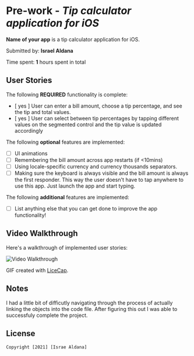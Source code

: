 # Pre-work - *Tip calculator application for iOS*

**Name of your app** is a tip calculator application for iOS.

Submitted by: **Israel Aldana**

Time spent: **1** hours spent in total

## User Stories

The following **REQUIRED** functionality is complete:

* [ yes ] User can enter a bill amount, choose a tip percentage, and see the tip and total values.
* [ yes ] User can select between tip percentages by tapping different values on the segmented control and the tip value is updated accordingly

The following **optional** features are implemented:

* [ ] UI animations
* [ ] Remembering the bill amount across app restarts (if <10mins)
* [ ] Using locale-specific currency and currency thousands separators.
* [ ] Making sure the keyboard is always visible and the bill amount is always the first responder. This way the user doesn't have to tap anywhere to use this app. Just launch the app and start typing.

The following **additional** features are implemented:

- [ ] List anything else that you can get done to improve the app functionality!

## Video Walkthrough

Here's a walkthrough of implemented user stories:

<img src='http://i.imgur.com/link/to/your/gif/file.gif' title='Video Walkthrough' width='' alt='Video Walkthrough' />

GIF created with [LiceCap](http://www.cockos.com/licecap/).

## Notes

I had a little bit of difficutly navigating through the process of actually linking the objects into the code file. After figuring this out I was able to successfuly complete the project. 

## License

    Copyright [2021] [Israe Aldana]
